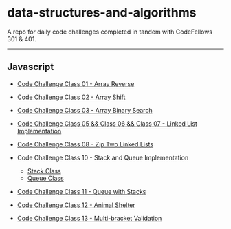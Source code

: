 # data-structures-and-algorithms

A repo for daily code challenges completed in tandem with CodeFellows 301 & 401.

---

## Javascript

* [Code Challenge Class 01 - Array Reverse](javascript/challenges/arrayReverse/array-reverse.js)

* [Code Challenge Class 02 - Array Shift](javascript/challenges/arrayShift/array-shift.js)

* [Code Challenge Class 03 - Array Binary Search](javascript/challenges/arrayBinarySearch/array-binary-search.js)

* [Code Challenge Class 05 && Class 06 && Class 07 - Linked List Implementation](javascript/data-structures/linkedList/linked-list.js)

* [Code Challenge Class 08 - Zip Two Linked Lists](/javascript/challenges/LLZip/ll-zip.js)

* Code Challenge Class 10 - Stack and Queue Implementation 
  - [Stack Class](javascript/data-structures/stacksAndQueues/stacks.js)
  - [Queue Class](javascript/data-structures/stacksAndQueues/queues.js)

* [Code Challenge Class 11 - Queue with Stacks](javascript/challenges/queueWithStacks/queue-with-stacks.js)

* [Code Challenge Class 12 - Animal Shelter](javascript/challenges/fifoAnimalShelter/fifo-animal-shelter.js)

* [Code Challenge Class 13 - Multi-bracket Validation](javascript/challenges/multiBracketValidation/multi-bracket-validation.js)